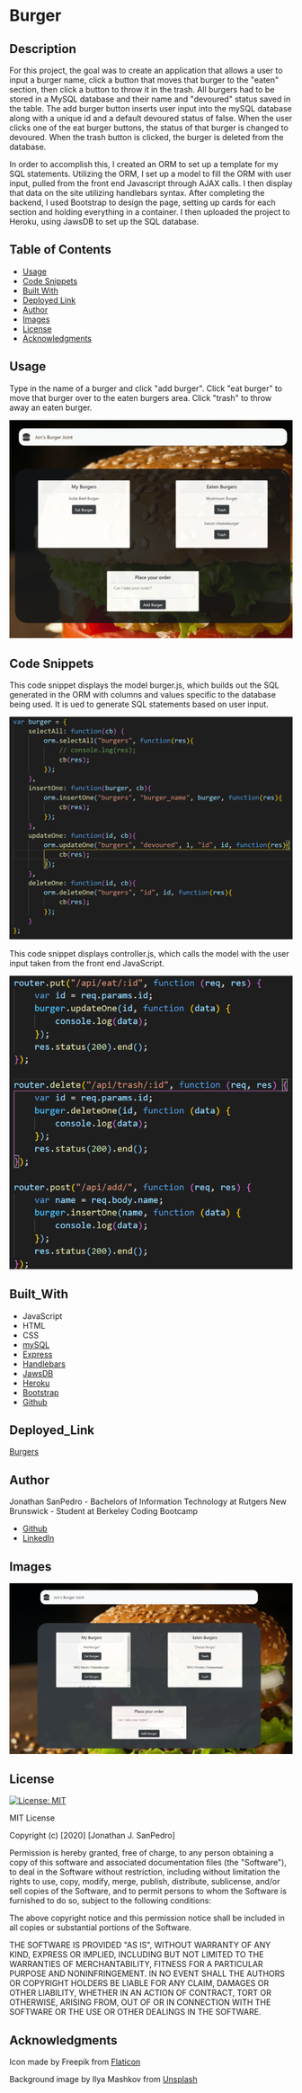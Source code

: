 # Burger

## Description
For this project, the goal was to create an application that allows a user to input a burger name, click a button that moves that burger to the "eaten" section, then click a button to throw it in the trash. All burgers had to be stored in a MySQL database and their name and "devoured" status saved in the table. The add burger button inserts user input into the mySQL database along with a unique id and a default devoured status of false. When the user clicks one of the eat burger buttons, the status of that burger is changed to devoured. When the trash button is clicked, the burger is deleted from the database. 

In order to accomplish this, I created an ORM to set up a template for my SQL statements. Utilizing the ORM, I set up a model to fill the ORM with user input, pulled from the front end Javascript through AJAX calls. I then display that data on the site utilizing handlebars syntax. After completing the backend, I used Bootstrap to design the page, setting up cards for each section and holding everything in a container. I then uploaded the project to Heroku, using JawsDB to set up the SQL database.

## Table of Contents
* [Usage](#usage)
* [Code Snippets](#code_snippets)
* [Built With](#built_with)
* [Deployed Link](#deployed_link)
* [Author](#author)
* [Images](#images)
* [License](#license)
* [Acknowledgments](#Acknowledgments)

## Usage
Type in the name of a burger and click "add burger". Click "eat burger" to move that burger over to the eaten burgers area. Click "trash" to throw away an eaten burger.

![gif of usage](/public/assets/images/burgerGif.gif)

## Code Snippets

This code snippet displays the model burger.js, which builds out the SQL generated in the ORM with columns and values specific to the database being used. It is ued to generate SQL statements based on user input.

![model](/public/assets/images/model.png)

This code snippet displays controller.js, which calls the model with the user input taken from the front end JavaScript.

![controller](/public/assets/images/controller.png)

## Built_With
* JavaScript
* HTML
* CSS
* [mySQL](https://www.mysql.com/)
* [Express](https://expressjs.com/)
* [Handlebars](https://handlebarsjs.com/)
* [JawsDB](https://www.jawsdb.com/)
* [Heroku](https://heroku.com/)
* [Bootstrap](https://getbootstrap.com/)
* [Github](https://github.com/)

## Deployed_Link
[Burgers](https://jons-burger-joint.herokuapp.com/)

## Author
Jonathan SanPedro - Bachelors of Information Technology at Rutgers New Brunswick - Student at Berkeley Coding Bootcamp

* [Github](https://github.com/jsp117)
* [LinkedIn](https://www.linkedin.com/in/jonathan-s-6ab32283/)

## Images
![Burgers!](/public/assets/images/burger.png)

## License
[![License: MIT](https://img.shields.io/badge/License-MIT-yellow.svg)](https://opensource.org/licenses/MIT)

MIT License

Copyright (c) [2020] [Jonathan J. SanPedro]

Permission is hereby granted, free of charge, to any person obtaining a copy
of this software and associated documentation files (the "Software"), to deal
in the Software without restriction, including without limitation the rights
to use, copy, modify, merge, publish, distribute, sublicense, and/or sell
copies of the Software, and to permit persons to whom the Software is
furnished to do so, subject to the following conditions:

The above copyright notice and this permission notice shall be included in all
copies or substantial portions of the Software.

THE SOFTWARE IS PROVIDED "AS IS", WITHOUT WARRANTY OF ANY KIND, EXPRESS OR
IMPLIED, INCLUDING BUT NOT LIMITED TO THE WARRANTIES OF MERCHANTABILITY,
FITNESS FOR A PARTICULAR PURPOSE AND NONINFRINGEMENT. IN NO EVENT SHALL THE
AUTHORS OR COPYRIGHT HOLDERS BE LIABLE FOR ANY CLAIM, DAMAGES OR OTHER
LIABILITY, WHETHER IN AN ACTION OF CONTRACT, TORT OR OTHERWISE, ARISING FROM,
OUT OF OR IN CONNECTION WITH THE SOFTWARE OR THE USE OR OTHER DEALINGS IN THE
SOFTWARE.

## Acknowledgments
Icon made by Freepik from [Flaticon](https://www.flaticon.com)

Background image by Ilya Mashkov from [Unsplash](https://www.unsplash.com) 

